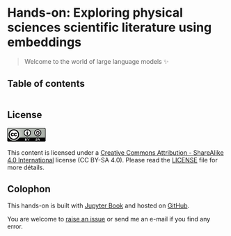 # Hands-on: Exploring physical sciences scientific literature using embeddings

> Welcome to the world of large language models ✨


## Table of contents

```{tableofcontents}
```


## License

![](img/logo_CC-BY-SA.png)

This content is licensed under a [Creative Commons Attribution - ShareAlike 4.0 International](https://creativecommons.org/licenses/by-sa/4.0/) license (CC BY-SA 4.0). Please read the [LICENSE](../LICENSE) file for more détails.


## Colophon

This hands-on is built with [Jupyter Book](https://jupyterbook.org/en/stable/intro.html) and hosted on [GitHub](https://github.com/pierrepo/handson-scientific-literature-embeddings).

You are welcome to [raise an issue](https://github.com/pierrepo/handson-scientific-literature-embeddings/issues/new/) or send me an e-mail if you find any error.
